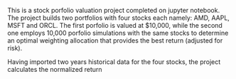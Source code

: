 This is a stock porfolio valuation project completed on jupyter notebook. The project builds two portfolios with four stocks each namely: AMD, AAPL, MSFT and ORCL. The first porfolio is valued at $10,000, while the second one employs 10,000 porfolio simulations with the same stocks to determine an optimal weighting allocation that provides the best return (adjusted for risk).

Having imported two years historical data for the four stocks, the project calculates the normalized return

